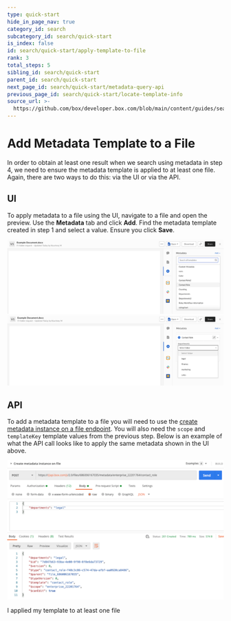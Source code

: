 ```yaml
---
type: quick-start
hide_in_page_nav: true
category_id: search
subcategory_id: search/quick-start
is_index: false
id: search/quick-start/apply-template-to-file
rank: 3
total_steps: 5
sibling_id: search/quick-start
parent_id: search/quick-start
next_page_id: search/quick-start/metadata-query-api
previous_page_id: search/quick-start/locate-template-info
source_url: >-
  https://github.com/box/developer.box.com/blob/main/content/guides/search/quick-start/3-apply-template-to-file.md
---
```

# Add Metadata Template to a File

In order to obtain at least one result when we search using metadata in step 4,
we need to ensure the metadata template is applied to at least one file. Again,
there are two ways to do this: via the UI or via the API.

## UI

To apply metadata to a file using the UI, navigate to a file and open the
preview. Use the **Metadata** tab and click **Add**. Find the metadata template
created in step 1 and select a value. Ensure you click **Save**.

<ImageFrame center>

![Select a Metadata Template](./images/metadata-template-select.png)
![Select a Value](./images/select-template-value.png)

</ImageFrame>

## API

To add a metadata template to a file you will need to use the
[create metadata instance on a file endpoint][add-metadata]. You will also
need the `scope` and `templateKey` template values from the previous step.
Below is an example of what the API call looks like to apply the same metadata
shown in the UI above.

<ImageFrame center>

![Select a Metadata Template](./images/add-metadata-api.png)

</ImageFrame>

<Next>

I applied my template to at least one file

</Next>

[add-metadata]: e://post-files-id-metadata-id-id/